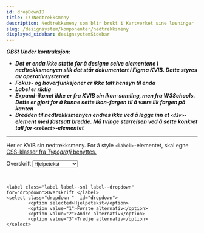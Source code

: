 ```yaml
---
id: dropDownID
title: (!)Nedtrekksmeny
description: Nedtrekksmeny som blir brukt i Kartverket sine løsninger
slug: /designsystem/komponenter/nedtrekksmeny
displayed_sidebar: designsystemSidebar
---
```

***OBS! Under kontruksjon:***
- ***Det er enda ikke støtte for å designe selve elementene i nedtrekksmenyen slik det står dokumentert i Figma KVIB. Dette styres av operativsystemet***
- ***Fokus- og hoverfunksjoner er ikke tatt hensyn til enda***
- ***Label er riktig***
- ***Expand-ikonet ikke er fra KVIB sin ikon-samling, men fra W3Schools. Dette er gjort for å kunne sette ikon-fargen til å være lik fargen på kanten***
- ***Bredden til nedtrekksmenyen endres ikke ved å legge inn et <code><div\></code>-element med fastsatt bredde. Må tvinge størrelsen ved å sette konkret tall for <code><select\></code>-elementet***

***


Her er KVIB sin nedtrekksmeny.
For å style <code><label\></code>-elementet, skal egne [CSS-klasser fra _Typografi_ benyttes.](../designTokens/typography.md#label)


<label class="label label--sml label--dropdown" for="dropdown">Overskrift </label>
<select class="dropdown "  id="dropdown">
        <option selected>Hjelpetekst</option>
        <option value="1">Første alternativ</option>
        <option value="2">Andre alternativ</option>
        <option value="3">Tredje alternativ</option>
</select>

<br/>

```markup
<label class="label label--sml label--dropdown" for="dropdown">Overskrift </label>
<select class="dropdown "  id="dropdown">
        <option selected>Hjelpetekst</option>
        <option value="1">Første alternativ</option>
        <option value="2">Andre alternativ</option>
        <option value="3">Tredje alternativ</option>
</select>
```






